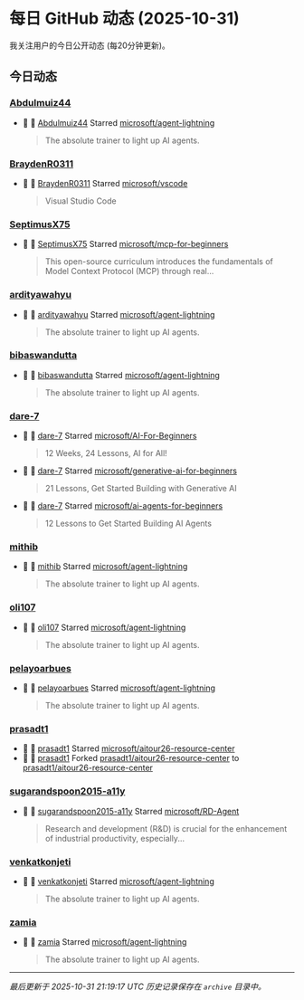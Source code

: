 # 每日 GitHub 动态 (2025-10-31)

我关注用户的今日公开动态 (每20分钟更新)。

## 今日动态

### [Abdulmuiz44](https://github.com/Abdulmuiz44)
- 🌟 👤 [Abdulmuiz44](https://github.com/Abdulmuiz44) Starred [microsoft/agent-lightning](https://github.com/microsoft/agent-lightning)
  > The absolute trainer to light up AI agents.

### [BraydenR0311](https://github.com/BraydenR0311)
- 🌟 👤 [BraydenR0311](https://github.com/BraydenR0311) Starred [microsoft/vscode](https://github.com/microsoft/vscode)
  > Visual Studio Code

### [SeptimusX75](https://github.com/SeptimusX75)
- 🌟 👤 [SeptimusX75](https://github.com/SeptimusX75) Starred [microsoft/mcp-for-beginners](https://github.com/microsoft/mcp-for-beginners)
  > This open-source curriculum introduces the fundamentals of Model Context Protocol (MCP) through real...

### [ardityawahyu](https://github.com/ardityawahyu)
- 🌟 👤 [ardityawahyu](https://github.com/ardityawahyu) Starred [microsoft/agent-lightning](https://github.com/microsoft/agent-lightning)
  > The absolute trainer to light up AI agents.

### [bibaswandutta](https://github.com/bibaswandutta)
- 🌟 👤 [bibaswandutta](https://github.com/bibaswandutta) Starred [microsoft/agent-lightning](https://github.com/microsoft/agent-lightning)
  > The absolute trainer to light up AI agents.

### [dare-7](https://github.com/dare-7)
- 🌟 👤 [dare-7](https://github.com/dare-7) Starred [microsoft/AI-For-Beginners](https://github.com/microsoft/AI-For-Beginners)
  > 12 Weeks, 24 Lessons, AI for All!
- 🌟 👤 [dare-7](https://github.com/dare-7) Starred [microsoft/generative-ai-for-beginners](https://github.com/microsoft/generative-ai-for-beginners)
  > 21 Lessons, Get Started Building with Generative AI 
- 🌟 👤 [dare-7](https://github.com/dare-7) Starred [microsoft/ai-agents-for-beginners](https://github.com/microsoft/ai-agents-for-beginners)
  > 12 Lessons to Get Started Building AI Agents

### [mithib](https://github.com/mithib)
- 🌟 👤 [mithib](https://github.com/mithib) Starred [microsoft/agent-lightning](https://github.com/microsoft/agent-lightning)
  > The absolute trainer to light up AI agents.

### [oli107](https://github.com/oli107)
- 🌟 👤 [oli107](https://github.com/oli107) Starred [microsoft/agent-lightning](https://github.com/microsoft/agent-lightning)
  > The absolute trainer to light up AI agents.

### [pelayoarbues](https://github.com/pelayoarbues)
- 🌟 👤 [pelayoarbues](https://github.com/pelayoarbues) Starred [microsoft/agent-lightning](https://github.com/microsoft/agent-lightning)
  > The absolute trainer to light up AI agents.

### [prasadt1](https://github.com/prasadt1)
- 🌟 👤 [prasadt1](https://github.com/prasadt1) Starred [microsoft/aitour26-resource-center](https://github.com/microsoft/aitour26-resource-center)
- 🍴 👤 [prasadt1](https://github.com/prasadt1) Forked [prasadt1/aitour26-resource-center](https://github.com/prasadt1/aitour26-resource-center) to [prasadt1/aitour26-resource-center](https://github.com/prasadt1/aitour26-resource-center)

### [sugarandspoon2015-a11y](https://github.com/sugarandspoon2015-a11y)
- 🌟 👤 [sugarandspoon2015-a11y](https://github.com/sugarandspoon2015-a11y) Starred [microsoft/RD-Agent](https://github.com/microsoft/RD-Agent)
  > Research and development (R&D) is crucial for the enhancement of industrial productivity, especially...

### [venkatkonjeti](https://github.com/venkatkonjeti)
- 🌟 👤 [venkatkonjeti](https://github.com/venkatkonjeti) Starred [microsoft/agent-lightning](https://github.com/microsoft/agent-lightning)
  > The absolute trainer to light up AI agents.

### [zamia](https://github.com/zamia)
- 🌟 👤 [zamia](https://github.com/zamia) Starred [microsoft/agent-lightning](https://github.com/microsoft/agent-lightning)
  > The absolute trainer to light up AI agents.


---
*最后更新于 2025-10-31 21:19:17 UTC*
*历史记录保存在 `archive` 目录中。*
